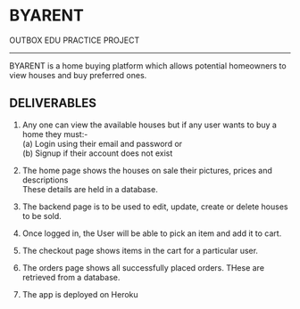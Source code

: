 # BYARENT
OUTBOX EDU PRACTICE PROJECT
***
BYARENT is a home buying platform which allows potential homeowners to view houses and buy
preferred ones.

## DELIVERABLES
 1. Any one can view the available houses but if any user wants to buy a home they must:-  
     (a) Login using their email and password or  
     (b) Signup if their account does not exist 
     
 2. The home page shows the houses on sale their pictures, prices and descriptions  
    These details are held in a database.  
 3. The backend page is to be used to edit, update, create or delete houses to be sold.
 
 4. Once logged in, the User will be able to pick an item and add it to cart.  
 
 5. The checkout page shows items in the cart for a particular user. 
 
 6. The orders page shows all successfully placed orders. THese are retrieved from a database. 
 
 7. The app is deployed on Heroku
